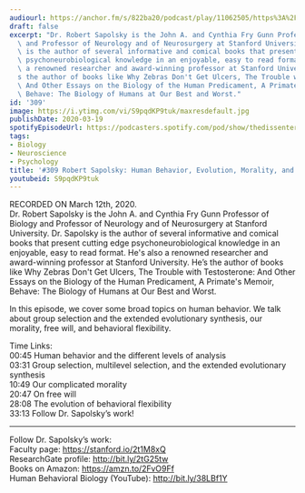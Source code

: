 ```yaml
---
audiourl: https://anchor.fm/s/822ba20/podcast/play/11062505/https%3A%2F%2Fd3ctxlq1ktw2nl.cloudfront.net%2Fproduction%2F2020-2-13%2F56370101-44100-2-67af26367f7a1.m4a
draft: false
excerpt: "Dr. Robert Sapolsky is the John A. and Cynthia Fry Gunn Professor of Biology\
  \ and Professor of Neurology and of Neurosurgery at Stanford University. Dr. Sapolsky\
  \ is the author of several informative and comical books that present cutting edge\
  \ psychoneurobiological knowledge in an enjoyable, easy to read format. He's also\
  \ a renowned researcher and award-winning professor at Stanford University. He\u2019\
  s the author of books like Why Zebras Don't Get Ulcers, The Trouble with Testosterone:\
  \ And Other Essays on the Biology of the Human Predicament, A Primate's Memoir,\
  \ Behave: The Biology of Humans at Our Best and Worst."
id: '309'
image: https://i.ytimg.com/vi/S9pqdKP9tuk/maxresdefault.jpg
publishDate: 2020-03-19
spotifyEpisodeUrl: https://podcasters.spotify.com/pod/show/thedissenter/episodes/309-Robert-Sapolsky-Human-Behavior--Evolution--Morality--and-Free-Will-ebg3p9
tags:
- Biology
- Neuroscience
- Psychology
title: '#309 Robert Sapolsky: Human Behavior, Evolution, Morality, and Free Will'
youtubeid: S9pqdKP9tuk
---
```

<div class="timelinks">

RECORDED ON March 12th, 2020.  
Dr. Robert Sapolsky is the John A. and Cynthia Fry Gunn Professor of Biology and Professor of Neurology and of Neurosurgery at Stanford University. Dr. Sapolsky is the author of several informative and comical books that present cutting edge psychoneurobiological knowledge in an enjoyable, easy to read format. He's also a renowned researcher and award-winning professor at Stanford University. He’s the author of books like Why Zebras Don't Get Ulcers, The Trouble with Testosterone: And Other Essays on the Biology of the Human Predicament, A Primate's Memoir, Behave: The Biology of Humans at Our Best and Worst.

In this episode, we cover some broad topics on human behavior. We talk about group selection and the extended evolutionary synthesis, our morality, free will, and behavioral flexibility.

Time Links:  
<time>00:45</time> Human behavior and the different levels of analysis  
<time>03:31</time> Group selection, multilevel selection, and the extended evolutionary synthesis  
<time>10:49</time> Our complicated morality  
<time>20:47</time> On free will  
<time>28:08</time> The evolution of behavioral flexibility  
<time>33:13</time> Follow Dr. Sapolsky’s work!

---

Follow Dr. Sapolsky’s work:  
Faculty page: https://stanford.io/2t1M8xQ  
ResearchGate profile: http://bit.ly/2tG25tw  
Books on Amazon: https://amzn.to/2FvO9Ff  
Human Behavioral Biology (YouTube): http://bit.ly/38LBf1Y
</div>

